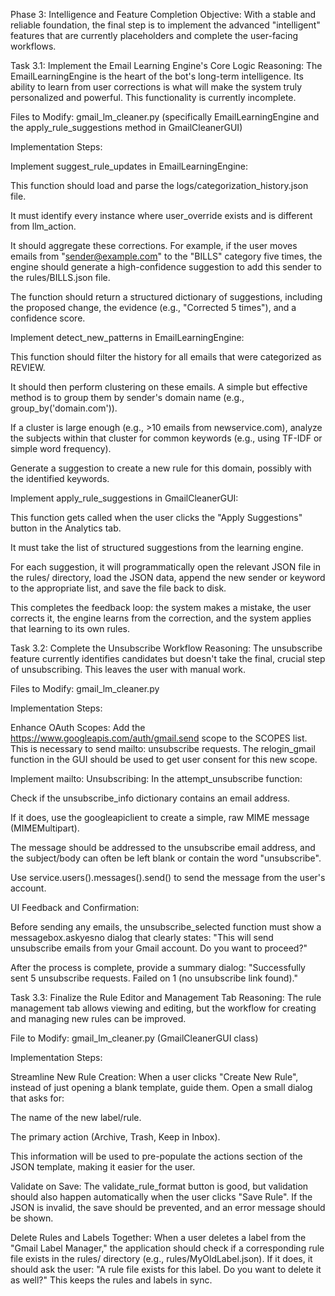 Phase 3: Intelligence and Feature Completion
Objective: With a stable and reliable foundation, the final step is to implement the advanced "intelligent" features that are currently placeholders and complete the user-facing workflows.

Task 3.1: Implement the Email Learning Engine's Core Logic
Reasoning: The EmailLearningEngine is the heart of the bot's long-term intelligence. Its ability to learn from user corrections is what will make the system truly personalized and powerful. This functionality is currently incomplete.

Files to Modify: gmail_lm_cleaner.py (specifically EmailLearningEngine and the apply_rule_suggestions method in GmailCleanerGUI)

Implementation Steps:

Implement suggest_rule_updates in EmailLearningEngine:

This function should load and parse the logs/categorization_history.json file.

It must identify every instance where user_override exists and is different from llm_action.

It should aggregate these corrections. For example, if the user moves emails from "sender@example.com" to the "BILLS" category five times, the engine should generate a high-confidence suggestion to add this sender to the rules/BILLS.json file.

The function should return a structured dictionary of suggestions, including the proposed change, the evidence (e.g., "Corrected 5 times"), and a confidence score.

Implement detect_new_patterns in EmailLearningEngine:

This function should filter the history for all emails that were categorized as REVIEW.

It should then perform clustering on these emails. A simple but effective method is to group them by sender's domain name (e.g., group_by('domain.com')).

If a cluster is large enough (e.g., >10 emails from newservice.com), analyze the subjects within that cluster for common keywords (e.g., using TF-IDF or simple word frequency).

Generate a suggestion to create a new rule for this domain, possibly with the identified keywords.

Implement apply_rule_suggestions in GmailCleanerGUI:

This function gets called when the user clicks the "Apply Suggestions" button in the Analytics tab.

It must take the list of structured suggestions from the learning engine.

For each suggestion, it will programmatically open the relevant JSON file in the rules/ directory, load the JSON data, append the new sender or keyword to the appropriate list, and save the file back to disk.

This completes the feedback loop: the system makes a mistake, the user corrects it, the engine learns from the correction, and the system applies that learning to its own rules.

Task 3.2: Complete the Unsubscribe Workflow
Reasoning: The unsubscribe feature currently identifies candidates but doesn't take the final, crucial step of unsubscribing. This leaves the user with manual work.

Files to Modify: gmail_lm_cleaner.py

Implementation Steps:

Enhance OAuth Scopes: Add the https://www.googleapis.com/auth/gmail.send scope to the SCOPES list. This is necessary to send mailto: unsubscribe requests. The relogin_gmail function in the GUI should be used to get user consent for this new scope.

Implement mailto: Unsubscribing: In the attempt_unsubscribe function:

Check if the unsubscribe_info dictionary contains an email address.

If it does, use the googleapiclient to create a simple, raw MIME message (MIMEMultipart).

The message should be addressed to the unsubscribe email address, and the subject/body can often be left blank or contain the word "unsubscribe".

Use service.users().messages().send() to send the message from the user's account.

UI Feedback and Confirmation:

Before sending any emails, the unsubscribe_selected function must show a messagebox.askyesno dialog that clearly states: "This will send unsubscribe emails from your Gmail account. Do you want to proceed?"

After the process is complete, provide a summary dialog: "Successfully sent 5 unsubscribe requests. Failed on 1 (no unsubscribe link found)."

Task 3.3: Finalize the Rule Editor and Management Tab
Reasoning: The rule management tab allows viewing and editing, but the workflow for creating and managing new rules can be improved.

File to Modify: gmail_lm_cleaner.py (GmailCleanerGUI class)

Implementation Steps:

Streamline New Rule Creation: When a user clicks "Create New Rule", instead of just opening a blank template, guide them. Open a small dialog that asks for:

The name of the new label/rule.

The primary action (Archive, Trash, Keep in Inbox).

This information will be used to pre-populate the actions section of the JSON template, making it easier for the user.

Validate on Save: The validate_rule_format button is good, but validation should also happen automatically when the user clicks "Save Rule". If the JSON is invalid, the save should be prevented, and an error message should be shown.

Delete Rules and Labels Together: When a user deletes a label from the "Gmail Label Manager," the application should check if a corresponding rule file exists in the rules/ directory (e.g., rules/MyOldLabel.json). If it does, it should ask the user: "A rule file exists for this label. Do you want to delete it as well?" This keeps the rules and labels in sync.

